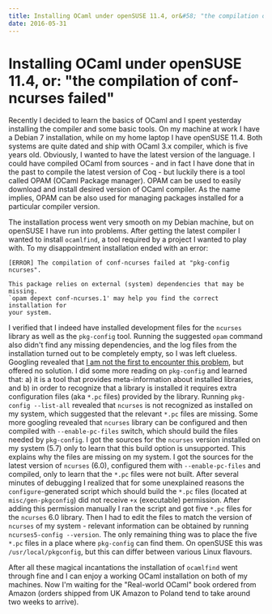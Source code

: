 ```yaml
---
title: Installing OCaml under openSUSE 11.4, or&#58; "the compilation of conf-ncurses failed"
date: 2016-05-31
---
```


Installing OCaml under openSUSE 11.4, or: "the compilation of conf-ncurses failed"
==================================================================================

Recently I decided to learn the basics of OCaml and I spent yesterday installing
the compiler and some basic tools. On my machine at work I have a Debian 7
installation, while on my home laptop I have openSUSE 11.4. Both systems are
quite dated and ship with OCaml 3.x compiler, which is five years
old. Obviously, I wanted to have the latest version of the language. I could
have compiled OCaml from sources - and in fact I have done that in the past to
compile the latest version of Coq - but luckily there is a tool called OPAM
(OCaml Package manager). OPAM can be used to easily download and install desired
version of OCaml compiler. As the name implies, OPAM can be also used for
managing packages installed for a particular compiler version.

The installation process went very smooth on my Debian machine, but on openSUSE
I have run into problems. After getting the latest compiler I wanted to install
`ocamlfind`, a tool required by a project I wanted to play with. To my
disappointment installation ended with an error:

```
[ERROR] The compilation of conf-ncurses failed at "pkg-config ncurses".

This package relies on external (system) dependencies that may be missing.
`opam depext conf-ncurses.1' may help you find the correct installation for
your system.
```

I verified that I indeed have installed development files for the `ncurses`
library as well as the `pkg-config` tool. Running the suggested `opam` command
also didn't find any missing dependencies, and the log files from the
installation turned out to be completely empty, so I was left clueless. Googling
revealed that [I am not the first to encounter this
problem](https://github.com/ocaml/opam-repository/issues/5880), but offered no
solution. I did some more reading on `pkg-config` and learned that: a) it is a
tool that provides meta-information about installed libraries, and b) in order
to recognize that a library is installed it requires extra configuration files
(aka `*.pc` files) provided by the library. Running `pkg-config --list-all`
revealed that `ncurses` is not recognized as installed on my system, which
suggested that the relevant `*.pc` files are missing. Some more googling
revealed that `ncurses` library can be configured and then compiled with
`--enable-pc-files` switch, which should build the files needed by
`pkg-config`. I got the sources for the `ncurses` version installed on my system
(5.7) only to learn that this build option is unsupported. This explains why the
files are missing on my system. I got the sources for the latest version of
`ncurses` (6.0), configured them with `--enable-pc-files` and compiled, only to
learn that the `*.pc` files were not built. After several minutes of debugging I
realized that for some unexplained reasons the `configure`\-generated script
which should build the `*.pc` files (located at `misc/gen-pkgconfig`) did not
receive `+x` (executable) permission. After adding this permission manually I
ran the script and got five `*.pc` files for the `ncurses` 6.0 library. Then I
had to edit the files to match the version of `ncurses` of my system - relevant
information can be obtained by running `ncurses5-config --version`. The only
remaining thing was to place the five `*.pc` files in a place where `pkg-config`
can find them. On openSUSE this was `/usr/local/pkgconfig`, but this can differ
between various Linux flavours.

After all these magical incantations the installation of `ocamlfind` went
through fine and I can enjoy a working OCaml installation on both of my
machines. Now I'm waiting for the "Real-world OCaml" book ordered from Amazon
(orders shipped from UK Amazon to Poland tend to take around two weeks to
arrive).

